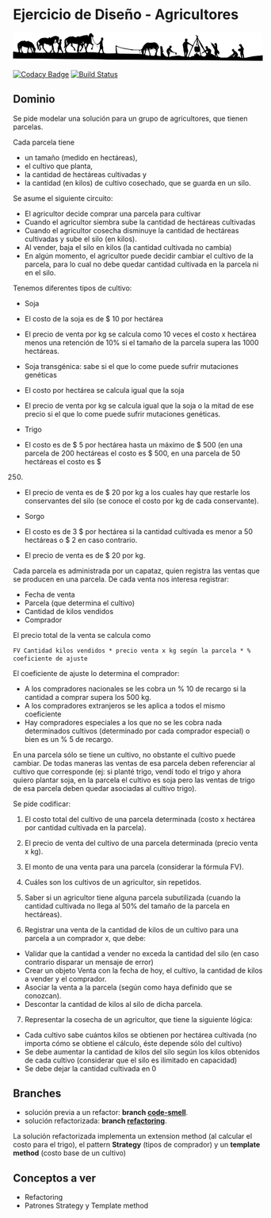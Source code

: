 
# Ejercicio de Diseño - Agricultores

![image](images/agricultores.png) 

[![Codacy Badge](https://api.codacy.com/project/badge/Grade/819d9eb4ca5f4968a261e9eac7a5a7bc)](https://www.codacy.com/app/fernando-dodino/eg-agricultores-xtend?utm_source=github.com&utm_medium=referral&utm_content=uqbar-project/eg-agricultores-xtend&utm_campaign=badger)
[![Build Status](https://travis-ci.org/uqbar-project/eg-agricultores-xtend.svg?branch=code-smell)](https://travis-ci.org/uqbar-project/eg-agricultores-xtend)

## Dominio

Se pide modelar una solución para un grupo de agricultores, que tienen parcelas.

Cada parcela tiene

* un tamaño (medido en hectáreas),
* el cultivo que planta,
* la cantidad de hectáreas cultivadas y
* la cantidad (en kilos) de cultivo cosechado, que se guarda en un silo.

Se asume el siguiente circuito:

* El agricultor decide comprar una parcela para cultivar
* Cuando el agricultor siembra sube la cantidad de hectáreas cultivadas
* Cuando el agricultor cosecha disminuye la cantidad de hectáreas cultivadas y sube el silo (en kilos).
* Al vender, baja el silo en kilos (la cantidad cultivada no cambia)
* En algún momento, el agricultor puede decidir cambiar el cultivo de la parcela, para lo cual no debe quedar cantidad cultivada en la parcela ni en el silo.

Tenemos diferentes tipos de cultivo:

* Soja
 * El costo de la soja es de $ 10 por hectárea
 * El precio de venta por kg se calcula como 10 veces el costo x hectárea menos 
una retención de 10% si el tamaño de la parcela supera las 1000 hectáreas.

* Soja transgénica: sabe si el que lo come puede sufrir mutaciones genéticas
 * El costo por hectárea se calcula igual que la soja
 * El precio de venta por kg se calcula igual que la soja o la mitad de ese precio si el que lo come puede sufrir mutaciones genéticas.

* Trigo
 * El costo es de $ 5 por hectárea hasta un máximo de $ 500 (en una parcela de
200 hectáreas el costo es $ 500, en una parcela de 50 hectáreas el costo es $
250)
 * El precio de venta es de $ 20 por kg a los cuales hay que restarle los
conservantes del silo (se conoce el costo por kg de cada conservante).

* Sorgo
 * El costo es de 3 $ por hectárea si la cantidad cultivada es menor a 50 hectáreas
o $ 2 en caso contrario.
 * El precio de venta es de $ 20 por kg.

Cada parcela es administrada por un capataz, quien registra las ventas que se producen en una parcela. De cada venta nos interesa registrar:

* Fecha de venta
* Parcela (que determina el cultivo)
* Cantidad de kilos vendidos
* Comprador

El precio total de la venta se calcula como

```
FV Cantidad kilos vendidos * precio venta x kg según la parcela * % coeficiente de ajuste
```

El coeficiente de ajuste lo determina el comprador:

* A los compradores nacionales se les cobra un % 10 de recargo si la cantidad a comprar supera los 500 kg.
* A los compradores extranjeros se les aplica a todos el mismo coeficiente
* Hay compradores especiales a los que no se les cobra nada determinados cultivos
(determinado por cada comprador especial) o bien es un % 5 de recargo.

En una parcela sólo se tiene un cultivo, no obstante el cultivo puede cambiar. De todas maneras las ventas de esa parcela deben referenciar al cultivo que corresponde (ej: si planté trigo, vendí todo el trigo y ahora quiero plantar soja, en la parcela el cultivo es soja pero las ventas de trigo de esa parcela deben quedar asociadas al cultivo trigo).

Se pide codificar:

1. El costo total del cultivo de una parcela determinada (costo x hectárea por cantidad cultivada en la parcela).

2. El precio de venta del cultivo de una parcela determinada (precio venta x kg).

3. El monto de una venta para una parcela (considerar la fórmula FV).

4. Cuáles son los cultivos de un agricultor, sin repetidos.

5. Saber si un agricultor tiene alguna parcela subutilizada (cuando la cantidad cultivada no llega al 50% del tamaño de la parcela en hectáreas).

6. Registrar una venta de la cantidad de kilos de un cultivo para una parcela a un
comprador x, que debe:

 * Validar que la cantidad a vender no exceda la cantidad del silo (en caso contrario disparar un mensaje de error)
 * Crear un objeto Venta con la fecha de hoy, el cultivo, la cantidad de kilos a vender y el comprador.
 * Asociar la venta a la parcela (según como haya definido que se conozcan).
 * Descontar la cantidad de kilos al silo de dicha parcela.

7. Representar la cosecha de un agricultor, que tiene la siguiente lógica:

 * Cada cultivo sabe cuántos kilos se obtienen por hectárea cultivada (no importa
cómo se obtiene el cálculo, éste depende sólo del cultivo)
 * Se debe aumentar la cantidad de kilos del silo según los kilos obtenidos de cada
cultivo (considerar que el silo es ilimitado en capacidad)
 * Se debe dejar la cantidad cultivada en 0

## Branches

* solución previa a un refactor: **branch [code-smell](https://github.com/uqbar-project/eg-agricultores-xtend/tree/code-smell)**.
* solución refactorizada: **branch [refactoring](https://github.com/uqbar-project/eg-agricultores-xtend/tree/refactoring)**.
   
La solución refactorizada implementa un extension method (al calcular el costo para el trigo), el pattern **Strategy** (tipos de comprador) y un **template method** (costo base de un cultivo)

## Conceptos a ver

* Refactoring
* Patrones Strategy y Template method

